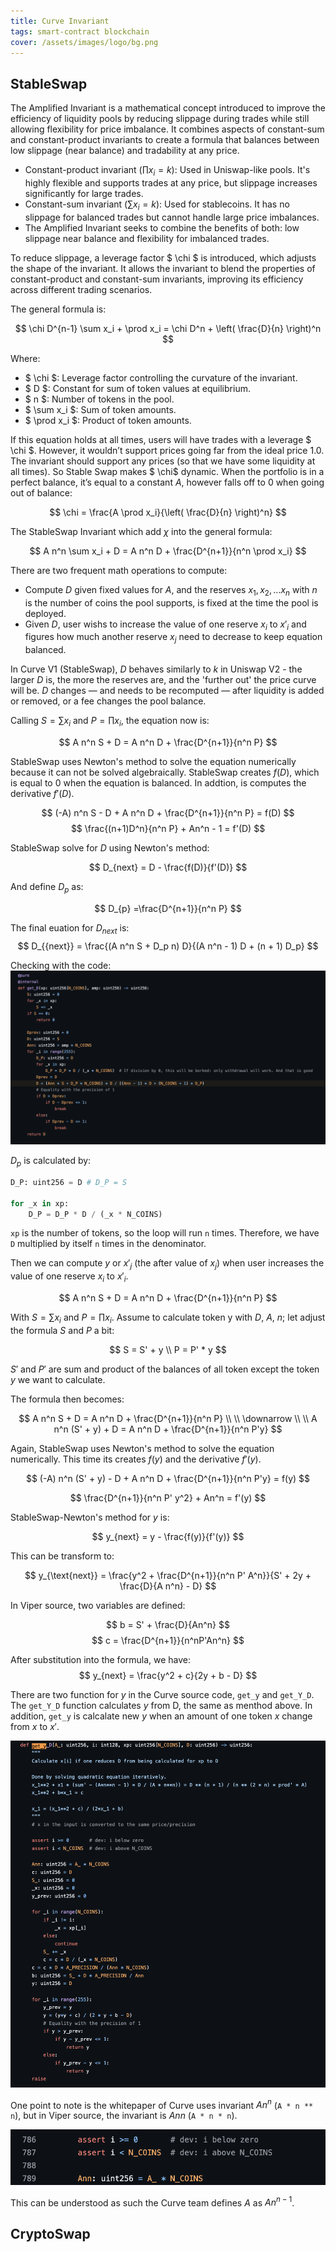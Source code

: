 ```yaml
---
title: Curve Invariant
tags: smart-contract blockchain
cover: /assets/images/logo/bg.png
---
```


## StableSwap

The Amplified Invariant is a mathematical concept introduced to improve the efficiency of liquidity pools by reducing slippage during trades while still allowing flexibility for price imbalance. It combines aspects of constant-sum and constant-product invariants to create a formula that balances between low slippage (near balance) and tradability at any price.

- Constant-product invariant ($\prod x_i = k$): Used in Uniswap-like pools. It's highly flexible and supports trades at any price, but slippage increases significantly for large trades.
- Constant-sum invariant ($\sum x_i = k$): Used for stablecoins. It has no slippage for balanced trades but cannot handle large price imbalances.
- The Amplified Invariant seeks to combine the benefits of both: low slippage near balance and flexibility for imbalanced trades.

To reduce slippage, a leverage factor $ \chi $ is introduced, which adjusts the shape of the invariant. It allows the invariant to blend the properties of constant-product and constant-sum invariants, improving its efficiency across different trading scenarios.

 The general formula is:

$$
\chi D^{n-1} \sum x_i + \prod x_i = \chi D^n + \left( \frac{D}{n} \right)^n
$$


Where:
- $ \chi $: Leverage factor controlling the curvature of the invariant.
- $ D $: Constant for sum of token values at equilibrium.
- $ n $: Number of tokens in the pool.
- $ \sum x_i $: Sum of token amounts.
- $ \prod x_i $: Product of token amounts.

If this equation holds at all times, users will have trades with a leverage $ \chi $. However, it wouldn’t support prices going far from the ideal price 1.0. The invariant should support any prices (so that we have some liquidity at all times). So Stable Swap makes $ \chi$ dynamic. When the portfolio is in a perfect balance, it’s equal to a constant 
$A$, however falls off to 0 when going out of balance:

$$
\chi = \frac{A \prod x_i}{\left( \frac{D}{n} \right)^n}
$$

The StableSwap Invariant which add $\chi$ into the general formula:

$$
A n^n \sum x_i + D = A n^n D + \frac{D^{n+1}}{n^n \prod x_i}
$$

There are two frequent math operations to compute: 

- Compute $D$ given fixed values for $A$, and the reserves $x_1, x_2,... x_n$ with $n$ is the number of coins the pool supports, is fixed at the time the pool is deployed. 
- Given $D$, user wishs to increase the value of one reserve $x_i$ to $x'_i$ and figures how much another reserve $x_j$ need to decrease to keep equation balanced. 

In Curve V1 (StableSwap), $D$ behaves similarly to $k$ in Uniswap V2 - the larger $D$ is, the more the reserves are, and the 'further out' the price curve will be. $D$ changes — and needs to be recomputed — after liquidity is added or removed, or a fee changes the pool balance.

Calling $S = \sum x_i$ and $P = \prod x_i$, the equation now is: 

$$
A n^n S + D = A n^n D + \frac{D^{n+1}}{n^n P}
$$

StableSwap uses Newton's method to solve the equation numerically because it can not be solved algebraically. StableSwap creates $f(D)$, which is equal to 0 when the equation is balanced. In addtion, is computes the derivative $f'(D)$.

$$
(-A) n^n S - D + A n^n D + \frac{D^{n+1}}{n^n P} = f(D)
$$
$$
\frac{(n+1)D^n}{n^n P} + An^n - 1 = f'(D)
$$

StableSwap solve for $D$ using Newton's method: 

$$
D_{next} = D - \frac{f(D)}{f'(D)}
$$

And define $D_p$ as:

$$
D_{p} =\frac{D^{n+1}}{n^n P}
$$

The final euation for $D_{next}$ is:
$$
D_{{next}} = \frac{(A n^n S + D_p n) D}{(A n^n - 1) D + (n + 1) D_p}
$$

Checking with the code:
![aaaa](/assets/images/curve/curve.png)

$D_p$ is calculated by:

```py
D_P: uint256 = D # D_P = S

for _x in xp:
    D_P = D_P * D / (_x * N_COINS)
```

`xp` is the number of tokens, so the loop will run `n` times. Therefore, we have `D` multiplied by itself `n` times in the denominator.

Then we can compute $y$ or $x'_j$ (the after value of $x_j$) when user increases the value of one reserve $x_i$ to $x'_i$.

$$
A n^n S + D = A n^n D + \frac{D^{n+1}}{n^n P}
$$

With $S = \sum x_i$ and $P = \prod x_i$. Assume to calculate token y with $D$, $A$, $n$; let adjust the formula $S$ and $P$ a bit:

$$
    S = S' + y \\
    P = P' * y
$$

$S'$ and $P'$ are sum and product of the balances of all token except the token $y$ we want to calculate.

The formula then becomes:

$$
A n^n S + D = A n^n D + \frac{D^{n+1}}{n^n P} \\
\\
\downarrow \\
\\
A n^n (S' + y) + D = A n^n D + \frac{D^{n+1}}{n^n P'y}
$$

Again, StableSwap uses Newton's method to solve the equation numerically. This time its creates $f(y)$ and the derivative $f'(y)$.

$$
(-A) n^n (S' + y) - D + A n^n D + \frac{D^{n+1}}{n^n P'y} = f(y)
$$

$$
\frac{D^{n+1}}{n^n P' y^2} + An^n = f'(y)
$$

StableSwap-Newton's method for $y$ is: 

$$
y_{next} = y - \frac{f(y)}{f'(y)}
$$

This can be transform to: 

$$
y_{\text{next}} = \frac{y^2 + \frac{D^{n+1}}{n^n P' A^n}}{S' + 2y + \frac{D}{A n^n} - D}
$$

In Viper source, two variables are defined:

$$
b = S' + \frac{D}{An^n} 
$$
$$
c = \frac{D^{n+1}}{n^nP'An^n}
$$

After substitution into the formula, we have:
$$
y_{next} = \frac{y^2 + c}{2y + b - D}
$$

There are two function for $y$ in the Curve source code, `get_y` and `get_Y_D`. The `get_Y_D` function calculates $y$ from D, the same as menthod above. In addition, `get_y` is calcalate new $y$ when an amount of one token $x$ change from $x$ to $x'$.

![aaaaa](/assets/images/curve/GetYD.png)

One point to note is the whitepaper of Curve uses invariant $An^n$ (`A * n ** n`), but in Viper source, the invariant is $Ann$ (`A * n * n`).

![aaaaaa](/assets/images/curve/Ann.png)

This can be understood as such the Curve team defines $A$ as $An^{n-1}$. 

## CryptoSwap

